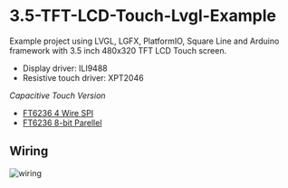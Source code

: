# 3.5-TFT-LCD-Touch-Lvgl-Example
Example project using LVGL, LGFX, PlatformIO, Square Line and Arduino framework with 3.5 inch 480x320 TFT LCD Touch screen. 

- Display driver: ILI9488
- Resistive touch driver: XPT2046

*Capacitive Touch Version*
- [FT6236 4 Wire SPI](https://github.com/RileyCornelius/3.5-TFT-LCD-Touch-Lvgl-Example/tree/Cap-Touch-4-Wire-SPI)
- [FT6236 8-bit Parellel](https://github.com/RileyCornelius/3.5-TFT-LCD-Touch-Lvgl-Example/tree/Cap-Touch-8-Bit-Parallel)

## Wiring

![wiring](https://i.imgur.com/YNW2pML.png)
